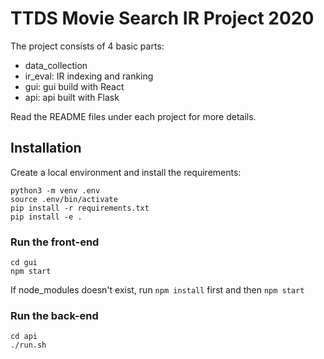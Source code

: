# TTDS Movie Search IR Project 2020

The project consists of 4 basic parts:
* data_collection
* ir_eval: IR indexing and ranking
* gui: gui build with React
* api: api built with Flask

Read the README files under each project for more details.

## Installation

Create a local environment and install the requirements:
```
python3 -m venv .env
source .env/bin/activate
pip install -r requirements.txt
pip install -e .
```


### Run the front-end
```
cd gui
npm start
```
If node_modules doesn't exist, run ```npm install``` first and then ```npm start```


### Run the back-end
```
cd api
./run.sh
```

